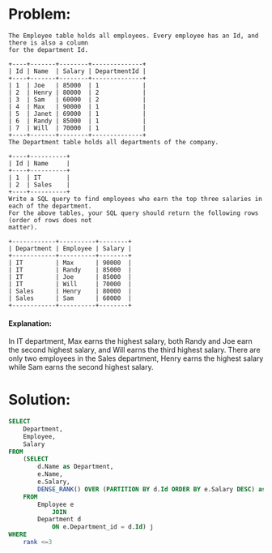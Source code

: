 # Problem:
```
The Employee table holds all employees. Every employee has an Id, and there is also a column 
for the department Id.

+----+-------+--------+--------------+
| Id | Name  | Salary | DepartmentId |
+----+-------+--------+--------------+
| 1  | Joe   | 85000  | 1            |
| 2  | Henry | 80000  | 2            |
| 3  | Sam   | 60000  | 2            |
| 4  | Max   | 90000  | 1            |
| 5  | Janet | 69000  | 1            |
| 6  | Randy | 85000  | 1            |
| 7  | Will  | 70000  | 1            |
+----+-------+--------+--------------+
The Department table holds all departments of the company.

+----+----------+
| Id | Name     |
+----+----------+
| 1  | IT       |
| 2  | Sales    |
+----+----------+
Write a SQL query to find employees who earn the top three salaries in each of the department.
For the above tables, your SQL query should return the following rows (order of rows does not 
matter).

+------------+----------+--------+
| Department | Employee | Salary |
+------------+----------+--------+
| IT         | Max      | 90000  |
| IT         | Randy    | 85000  |
| IT         | Joe      | 85000  |
| IT         | Will     | 70000  |
| Sales      | Henry    | 80000  |
| Sales      | Sam      | 60000  |
+------------+----------+--------+
```

#### Explanation:

In IT department, Max earns the highest salary, both Randy and Joe earn the second highest salary, 
and Will earns the third highest salary. There are only two employees in the Sales department, 
Henry earns the highest salary while Sam earns the second highest salary.

# Solution:

```sql
SELECT
	Department,
	Employee,
	Salary
FROM
	(SELECT
		d.Name as Department,
		e.Name,
		e.Salary,
		DENSE_RANK() OVER (PARTITION BY d.Id ORDER BY e.Salary DESC) as rank
	FROM
		Employee e
			JOIN
		Department d
			ON e.Department_id = d.Id) j
WHERE
	rank <=3
```
